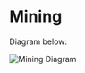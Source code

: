 # Mining

Diagram below:

![Mining Diagram](../img/mining-overview-FIXME.png)

<!-- FIXME: Replace this placeholder with a real diagram -->